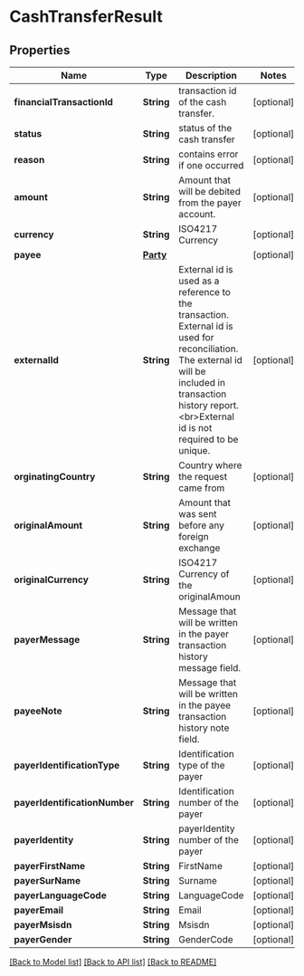 # CashTransferResult

## Properties
Name | Type | Description | Notes
------------ | ------------- | ------------- | -------------
**financialTransactionId** | **String** | transaction id of the cash transfer. | [optional] 
**status** | **String** | status of the cash transfer | [optional] 
**reason** | **String** | contains error if one occurred | [optional] 
**amount** | **String** | Amount that will be debited from the payer account. | [optional] 
**currency** | **String** | ISO4217 Currency | [optional] 
**payee** | [**Party**](Party.md) |  | [optional] 
**externalId** | **String** | External id is used as a reference to the transaction. External id is used for reconciliation. The external id will be included in transaction history report. &lt;br&gt;External id is not required to be unique. | [optional] 
**orginatingCountry** | **String** | Country where the request came from | [optional] 
**originalAmount** | **String** | Amount that was sent before any foreign exchange | [optional] 
**originalCurrency** | **String** | ISO4217 Currency of the originalAmoun | [optional] 
**payerMessage** | **String** | Message that will be written in the payer transaction history message field. | [optional] 
**payeeNote** | **String** | Message that will be written in the payee transaction history note field. | [optional] 
**payerIdentificationType** | **String** | Identification type of the payer | [optional] 
**payerIdentificationNumber** | **String** | Identification number of the payer | [optional] 
**payerIdentity** | **String** | payerIdentity number of the payer | [optional] 
**payerFirstName** | **String** | FirstName | [optional] 
**payerSurName** | **String** | Surname | [optional] 
**payerLanguageCode** | **String** | LanguageCode | [optional] 
**payerEmail** | **String** | Email | [optional] 
**payerMsisdn** | **String** | Msisdn | [optional] 
**payerGender** | **String** | GenderCode | [optional] 

[[Back to Model list]](../README.md#documentation-for-models) [[Back to API list]](../README.md#documentation-for-api-endpoints) [[Back to README]](../README.md)


